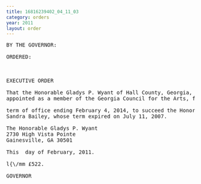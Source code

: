 ```yaml
---
title: 16816239402_04_11_03
category: orders
year: 2011
layout: order
---
```


<pre>BY THE GOVERNOR:

ORDERED:

 

EXECUTIVE ORDER

That the Honorable Gladys P. Wyant of Hall County, Georgia, is
appointed as a member of the Georgia Council for the Arts, for a

term of office ending February 4, 2014, to succeed the Honorable
Sandra Bailey, whose term expired on July 11, 2007.

The Honorable Gladys P. Wyant
2730 High Vista Pointe
Gainesville, GA 30501

This  day of February, 2011.

l{\/mm £522.

GOVERNOR

</pre>
